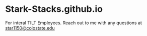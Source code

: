 # Stark-Stacks.github.io
For interal TILT Employees.
Reach out to me with any questions at star1150@colostate.edu
